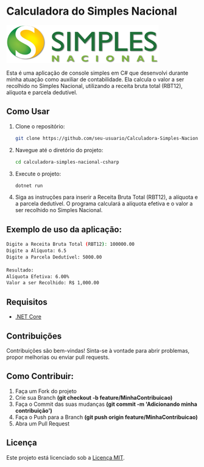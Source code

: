 # Calculadora do Simples Nacional 

<img src="IMAGES/SIMPLES-NACIONAL.png" alt="Simple-Nacional" width="400" height="100">

Esta é uma aplicação de console simples em C# que desenvolvi durante minha atuação como auxiliar de contabilidade. Ela calcula o valor a ser recolhido no Simples Nacional, utilizando a receita bruta total (RBT12), alíquota e parcela dedutível.
## Como Usar

1. Clone o repositório:

   ```bash
   git clone https://github.com/seu-usuario/Calculadora-Simples-Nacional.git

2. Navegue até o diretório do projeto:
   
   ```bash
   cd calculadora-simples-nacional-csharp

3. Execute o projeto:

   ```bash
   dotnet run

4. Siga as instruções para inserir a Receita Bruta Total (RBT12), a alíquota e a parcela dedutível. O programa calculará a alíquota efetiva e o valor a ser recolhido no Simples Nacional.

## Exemplo de uso da aplicação:

```bash
Digite a Receita Bruta Total (RBT12): 100000.00
Digite a Alíquota: 6.5
Digite a Parcela Dedutível: 5000.00

Resultado:
Alíquota Efetiva: 6.00%
Valor a ser Recolhido: R$ 1,000.00
```
## Requisitos

- [.NET Core](https://dotnet.microsoft.com/download)

## Contribuições

   Contribuições são bem-vindas! Sinta-se à vontade para abrir problemas, propor melhorias ou enviar pull requests.
   
## Como Contribuir:

   1. Faça um Fork do projeto
   2. Crie sua Branch **(git checkout -b feature/MinhaContribuicao)**
   3. Faça o Commit das suas mudanças **(git commit -m 'Adicionando minha contribuição')**
   4. Faça o Push para a Branch **(git push origin feature/MinhaContribuicao)**
   5. Abra um Pull Request

## Licença

Este projeto está licenciado sob a [Licença MIT](LICENSE).






